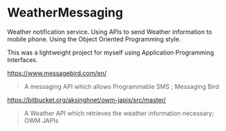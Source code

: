 # WeatherMessaging
Weather notification service. Using APIs to send Weather information to mobile phone.
Using the Object Oriented Programming style.

This was a lightweight project for myself using Application Programming Interfaces.

https://www.messagebird.com/en/

> A messaging API which allows Programmable SMS ; Messaging Bird

https://bitbucket.org/aksinghnet/owm-japis/src/master/

> A Weather API which retrieves the weather information necessary; OWM JAPIs


